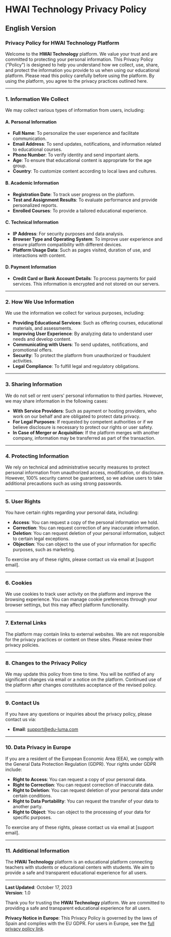 # HWAI Technology Privacy Policy

## English Version

### Privacy Policy for HWAI Technology Platform

Welcome to the **HWAI Technology** platform. We value your trust and are committed to protecting your personal information. This Privacy Policy ("Policy") is designed to help you understand how we collect, use, share, and protect the information you provide to us when using our educational platform. Please read this policy carefully before using the platform. By using the platform, you agree to the privacy practices outlined here.

---

### 1. Information We Collect

We may collect various types of information from users, including:

#### A. Personal Information

- **Full Name**: To personalize the user experience and facilitate communication.
- **Email Address**: To send updates, notifications, and information related to educational courses.
- **Phone Number**: To verify identity and send important alerts.
- **Age**: To ensure that educational content is appropriate for the age group.
- **Country**: To customize content according to local laws and cultures.

#### B. Academic Information

- **Registration Date**: To track user progress on the platform.
- **Test and Assignment Results**: To evaluate performance and provide personalized reports.
- **Enrolled Courses**: To provide a tailored educational experience.

#### C. Technical Information

- **IP Address**: For security purposes and data analysis.
- **Browser Type and Operating System**: To improve user experience and ensure platform compatibility with different devices.
- **Platform Usage Data**: Such as pages visited, duration of use, and interactions with content.

#### D. Payment Information

- **Credit Card or Bank Account Details**: To process payments for paid services. This information is encrypted and not stored on our servers.

---

### 2. How We Use Information

We use the information we collect for various purposes, including:

- **Providing Educational Services**: Such as offering courses, educational materials, and assessments.
- **Improving User Experience**: By analyzing data to understand user needs and develop content.
- **Communicating with Users**: To send updates, notifications, and promotional offers.
- **Security**: To protect the platform from unauthorized or fraudulent activities.
- **Legal Compliance**: To fulfill legal and regulatory obligations.

---

### 3. Sharing Information

We do not sell or rent users' personal information to third parties. However, we may share information in the following cases:

- **With Service Providers**: Such as payment or hosting providers, who work on our behalf and are obligated to protect data privacy.
- **For Legal Purposes**: If requested by competent authorities or if we believe disclosure is necessary to protect our rights or user safety.
- **In Case of Merger or Acquisition**: If the platform merges with another company, information may be transferred as part of the transaction.

---

### 4. Protecting Information

We rely on technical and administrative security measures to protect personal information from unauthorized access, modification, or disclosure. However, 100% security cannot be guaranteed, so we advise users to take additional precautions such as using strong passwords.

---

### 5. User Rights

You have certain rights regarding your personal data, including:

- **Access**: You can request a copy of the personal information we hold.
- **Correction**: You can request correction of any inaccurate information.
- **Deletion**: You can request deletion of your personal information, subject to certain legal exceptions.
- **Objection**: You can object to the use of your information for specific purposes, such as marketing.

To exercise any of these rights, please contact us via email at [support email].

---

### 6. Cookies

We use cookies to track user activity on the platform and improve the browsing experience. You can manage cookie preferences through your browser settings, but this may affect platform functionality.

---

### 7. External Links

The platform may contain links to external websites. We are not responsible for the privacy practices or content on these sites. Please review their privacy policies.

---

### 8. Changes to the Privacy Policy

We may update this policy from time to time. You will be notified of any significant changes via email or a notice on the platform. Continued use of the platform after changes constitutes acceptance of the revised policy.

---

### 9. Contact Us

If you have any questions or inquiries about the privacy policy, please contact us via:

- **Email**: support@edu-luma.com

---

### 10. Data Privacy in Europe

If you are a resident of the European Economic Area (EEA), we comply with the General Data Protection Regulation (GDPR). Your rights under GDPR include:

- **Right to Access**: You can request a copy of your personal data.
- **Right to Correction**: You can request correction of inaccurate data.
- **Right to Deletion**: You can request deletion of your personal data under certain conditions.
- **Right to Data Portability**: You can request the transfer of your data to another party.
- **Right to Object**: You can object to the processing of your data for specific purposes.

To exercise any of these rights, please contact us via email at [support email].

---

### 11. Additional Information

The **HWAI Technology** platform is an educational platform connecting teachers with students or educational centers with students. We aim to provide a safe and transparent educational experience for all users.

---

**Last Updated**: October 17, 2023  
**Version**: 1.0

Thank you for trusting the **HWAI Technology** platform. We are committed to providing a safe and transparent educational experience for all users.

**Privacy Notice in Europe**: This Privacy Policy is governed by the laws of Spain and complies with the EU GDPR. For users in Europe, see the [full privacy policy link](https://commission.europa.eu/privacy-policy-websites-managed-european-commission_en).
